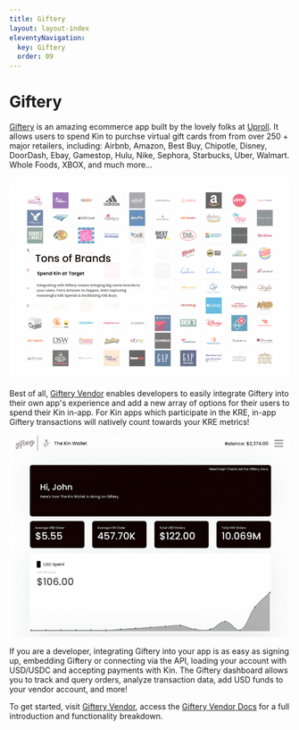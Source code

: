 ```yaml
---
title: Giftery
layout: layout-index
eleventyNavigation:
  key: Giftery
  order: 09
---
```

# Giftery

[Giftery](https://giftery.io) is an amazing ecommerce app built by the lovely folks at [Uproll](https://uproll.app/). It allows users to spend Kin to purchse virtual gift cards from from over 250 + major retailers, including: Airbnb, Amazon, Best Buy, Chipotle, Disney, DoorDash, Ebay, Gamestop, Hulu, Nike, Sephora, Starbucks, Uber, Walmart. Whole Foods, XBOX, and much more…

<img src="./images/Giftery1.png" alt="Giftery Brands" class='docImage'/>
<br/>

Best of all, [Giftery Vendor](https://giftery.io/vendor) enables developers to easily integrate Giftery into their own app's experience and add a new array of options for their users to spend their Kin in-app. For Kin apps which participate in the KRE, in-app Giftery transactions will natively count towards your KRE metrics!

<img src="./images/Giftery2.png" alt="Giftery Vendor" class='docImage'/>
<br/>

If you are a developer, integrating Giftery into your app is as easy as signing up, embedding Giftery or connecting via the API, loading your account with USD/USDC and accepting payments with Kin.  The Giftery dashboard allows you to track and query orders, analyze transaction data, add USD funds to your vendor account, and more! 

To get started, visit [Giftery Vendor](https://giftery.io/vendor), access the [Giftery Vendor Docs](https://giftery.snazzydocs.com/1.0/how-it-works) for a full introduction and functionality breakdown. 



